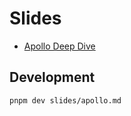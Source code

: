 # Slides

- [Apollo Deep Dive](https://slides.mskelton.dev/apollo)

## Development

```bash
pnpm dev slides/apollo.md
```
